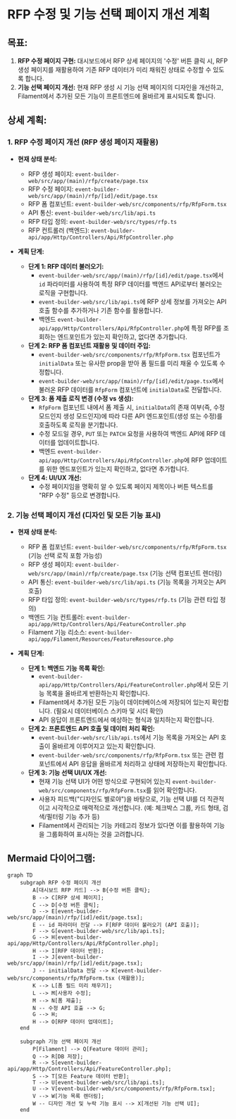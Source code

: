 # RFP 수정 및 기능 선택 페이지 개선 계획

## 목표:

1.  **RFP 수정 페이지 구현:** 대시보드에서 RFP 상세 페이지의 '수정' 버튼 클릭 시, RFP 생성 페이지를 재활용하여 기존 RFP 데이터가 미리 채워진 상태로 수정할 수 있도록 합니다.
2.  **기능 선택 페이지 개선:** 현재 RFP 생성 시 기능 선택 페이지의 디자인을 개선하고, Filament에서 추가된 모든 기능이 프론트엔드에 올바르게 표시되도록 합니다.

## 상세 계획:

### 1. RFP 수정 페이지 개선 (RFP 생성 페이지 재활용)

*   **현재 상태 분석:**
    *   RFP 생성 페이지: `event-builder-web/src/app/(main)/rfp/create/page.tsx`
    *   RFP 수정 페이지: `event-builder-web/src/app/(main)/rfp/[id]/edit/page.tsx`
    *   RFP 폼 컴포넌트: `event-builder-web/src/components/rfp/RfpForm.tsx`
    *   API 통신: `event-builder-web/src/lib/api.ts`
    *   RFP 타입 정의: `event-builder-web/src/types/rfp.ts`
    *   RFP 컨트롤러 (백엔드): `event-builder-api/app/Http/Controllers/Api/RfpController.php`

*   **계획 단계:**
    *   **단계 1: RFP 데이터 불러오기:**
        *   `event-builder-web/src/app/(main)/rfp/[id]/edit/page.tsx`에서 `id` 파라미터를 사용하여 특정 RFP 데이터를 백엔드 API로부터 불러오는 로직을 구현합니다.
        *   `event-builder-web/src/lib/api.ts`에 RFP 상세 정보를 가져오는 API 호출 함수를 추가하거나 기존 함수를 활용합니다.
        *   백엔드 `event-builder-api/app/Http/Controllers/Api/RfpController.php`에 특정 RFP를 조회하는 엔드포인트가 있는지 확인하고, 없다면 추가합니다.
    *   **단계 2: RFP 폼 컴포넌트 재활용 및 데이터 주입:**
        *   `event-builder-web/src/components/rfp/RfpForm.tsx` 컴포넌트가 `initialData` 또는 유사한 prop을 받아 폼 필드를 미리 채울 수 있도록 수정합니다.
        *   `event-builder-web/src/app/(main)/rfp/[id]/edit/page.tsx`에서 불러온 RFP 데이터를 `RfpForm` 컴포넌트에 `initialData`로 전달합니다.
    *   **단계 3: 폼 제출 로직 변경 (수정 vs 생성):**
        *   `RfpForm` 컴포넌트 내에서 폼 제출 시, `initialData`의 존재 여부(즉, 수정 모드인지 생성 모드인지)에 따라 다른 API 엔드포인트(생성 또는 수정)를 호출하도록 로직을 분기합니다.
        *   수정 모드일 경우, `PUT` 또는 `PATCH` 요청을 사용하여 백엔드 API에 RFP 데이터를 업데이트합니다.
        *   백엔드 `event-builder-api/app/Http/Controllers/Api/RfpController.php`에 RFP 업데이트를 위한 엔드포인트가 있는지 확인하고, 없다면 추가합니다.
    *   **단계 4: UI/UX 개선:**
        *   수정 페이지임을 명확히 알 수 있도록 페이지 제목이나 버튼 텍스트를 "RFP 수정" 등으로 변경합니다.

### 2. 기능 선택 페이지 개선 (디자인 및 모든 기능 표시)

*   **현재 상태 분석:**
    *   RFP 폼 컴포넌트: `event-builder-web/src/components/rfp/RfpForm.tsx` (기능 선택 로직 포함 가능성)
    *   RFP 생성 페이지: `event-builder-web/src/app/(main)/rfp/create/page.tsx` (기능 선택 컴포넌트 렌더링)
    *   API 통신: `event-builder-web/src/lib/api.ts` (기능 목록을 가져오는 API 호출)
    *   RFP 타입 정의: `event-builder-web/src/types/rfp.ts` (기능 관련 타입 정의)
    *   백엔드 기능 컨트롤러: `event-builder-api/app/Http/Controllers/Api/FeatureController.php`
    *   Filament 기능 리소스: `event-builder-api/app/Filament/Resources/FeatureResource.php`

*   **계획 단계:**
    *   **단계 1: 백엔드 기능 목록 확인:**
        *   `event-builder-api/app/Http/Controllers/Api/FeatureController.php`에서 모든 기능 목록을 올바르게 반환하는지 확인합니다.
        *   Filament에서 추가된 모든 기능이 데이터베이스에 저장되어 있는지 확인합니다. (필요시 데이터베이스 스키마 및 시더 확인)
        *   API 응답이 프론트엔드에서 예상하는 형식과 일치하는지 확인합니다.
    *   **단계 2: 프론트엔드 API 호출 및 데이터 처리 확인:**
        *   `event-builder-web/src/lib/api.ts`에서 기능 목록을 가져오는 API 호출이 올바르게 이루어지고 있는지 확인합니다.
        *   `event-builder-web/src/components/rfp/RfpForm.tsx` 또는 관련 컴포넌트에서 API 응답을 올바르게 처리하고 상태에 저장하는지 확인합니다.
    *   **단계 3: 기능 선택 UI/UX 개선:**
        *   현재 기능 선택 UI가 어떤 방식으로 구현되어 있는지 `event-builder-web/src/components/rfp/RfpForm.tsx`를 읽어 확인합니다.
        *   사용자 피드백("디자인도 별로야")을 바탕으로, 기능 선택 UI를 더 직관적이고 시각적으로 매력적으로 개선합니다. (예: 체크박스 그룹, 카드 형태, 검색/필터링 기능 추가 등)
        *   Filament에서 관리되는 기능 카테고리 정보가 있다면 이를 활용하여 기능을 그룹화하여 표시하는 것을 고려합니다.

## Mermaid 다이어그램:

```mermaid
graph TD
    subgraph RFP 수정 페이지 개선
        A[대시보드 RFP 카드] --> B{수정 버튼 클릭};
        B --> C[RFP 상세 페이지];
        C --> D[수정 버튼 클릭];
        D --> E[event-builder-web/src/app/(main)/rfp/[id]/edit/page.tsx];
        E -- id 파라미터 전달 --> F[RFP 데이터 불러오기 (API 호출)];
        F --> G[event-builder-web/src/lib/api.ts];
        G --> H[event-builder-api/app/Http/Controllers/Api/RfpController.php];
        H --> I[RFP 데이터 반환];
        I --> J[event-builder-web/src/app/(main)/rfp/[id]/edit/page.tsx];
        J -- initialData 전달 --> K[event-builder-web/src/components/rfp/RfpForm.tsx (재활용)];
        K --> L[폼 필드 미리 채우기];
        L --> M[사용자 수정];
        M --> N[폼 제출];
        N -- 수정 API 호출 --> G;
        G --> H;
        H --> O[RFP 데이터 업데이트];
    end

    subgraph 기능 선택 페이지 개선
        P[Filament] --> Q[Feature 데이터 관리];
        Q --> R[DB 저장];
        R --> S[event-builder-api/app/Http/Controllers/Api/FeatureController.php];
        S --> T[모든 Feature 데이터 반환];
        T --> U[event-builder-web/src/lib/api.ts];
        U --> V[event-builder-web/src/components/rfp/RfpForm.tsx];
        V --> W[기능 목록 렌더링];
        W -- 디자인 개선 및 누락 기능 표시 --> X[개선된 기능 선택 UI];
    end